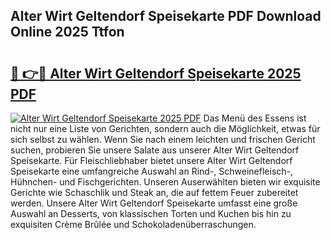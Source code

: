 ## Alter Wirt Geltendorf Speisekarte PDF Download Online 2025 Ttfon

# <h2><a href="http://gc9at6.nevu.top/?p=Alter+Wirt+Geltendorf+Speisekarte">🔗 👉🔴 Alter Wirt Geltendorf Speisekarte 2025 PDF</a></h2>

[![Alter Wirt Geltendorf Speisekarte 2025 PDF](https://i.imgur.com/dBaPXMq.png)](http://gc9at6.nevu.top/?p=Alter+Wirt+Geltendorf+Speisekarte)
Das Menü des Essens ist nicht nur eine Liste von Gerichten, sondern auch die Möglichkeit, etwas für sich selbst zu wählen. Wenn Sie nach einem leichten und frischen Gericht suchen, probieren Sie unsere Salate aus unserer Alter Wirt Geltendorf Speisekarte. Für Fleischliebhaber bietet unsere Alter Wirt Geltendorf Speisekarte eine umfangreiche Auswahl an Rind-, Schweinefleisch-, Hühnchen- und Fischgerichten. Unseren Auserwählten bieten wir exquisite Gerichte wie Schaschlik und Steak an, die auf fettem Feuer zubereitet werden. Unsere Alter Wirt Geltendorf Speisekarte umfasst eine große Auswahl an Desserts, von klassischen Torten und Kuchen bis hin zu exquisiten Crème Brûlée und Schokoladenüberraschungen.
